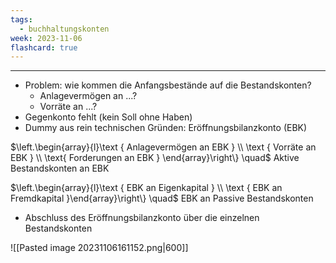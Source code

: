 ```yaml
---
tags:
  - buchhaltungskonten
week: 2023-11-06
flashcard: true
---
```

***

- Problem: wie kommen die Anfangsbestände auf die Bestandskonten?
	- Anlagevermögen an ...?
	- Vorräte an ...?
- Gegenkonto fehlt (kein Soll ohne Haben)
- Dummy aus rein technischen Gründen: Eröffnungsbilanzkonto (EBK)

$\left.\begin{array}{l}\text { Anlagevermögen an EBK } \\ \text { Vorräte an EBK } \\ \text{ Forderungen an EBK } \end{array}\right\} \quad$ Aktive Bestandskonten an EBK


$\left.\begin{array}{l}\text { EBK an Eigenkapital } \\ \text { EBK an Fremdkapital }\end{array}\right\} \quad$ EBK an Passive Bestandskonten

- Abschluss des Eröffnungsbilanzkonto über die einzelnen Bestandskonten

![[Pasted image 20231106161152.png|600]]
